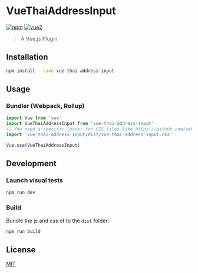 # VueThaiAddressInput

[![npm](https://img.shields.io/npm/v/vue-thai-address-input.svg)](https://www.npmjs.com/package/vue-thai-address-input) [![vue2](https://img.shields.io/badge/vue-2.x-brightgreen.svg)](https://vuejs.org/)

> A Vue.js Plugin

## Installation

```bash
npm install --save vue-thai-address-input
```

## Usage

### Bundler (Webpack, Rollup)

```js
import Vue from 'vue'
import VueThaiAddressInput from 'vue-thai-address-input'
// You need a specific loader for CSS files like https://github.com/webpack/css-loader
import 'vue-thai-address-input/dist/vue-thai-address-input.css'

Vue.use(VueThaiAddressInput)
```

## Development

### Launch visual tests

```bash
npm run dev
```

### Build

Bundle the js and css of to the `dist` folder:

```bash
npm run build
```

## License

[MIT](http://opensource.org/licenses/MIT)
